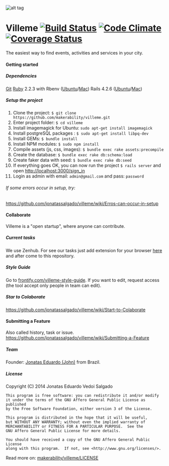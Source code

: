 ![alt tag](http://i.imgur.com/V7T6r88.jpg)

# Villeme [![Build Status](https://snap-ci.com/jonatassalgado/villeme/branch/master/build_image)](https://snap-ci.com/jonatassalgado/villeme/branch/master) [![Code Climate](https://codeclimate.com/github/makerability/villeme/badges/gpa.svg)](https://codeclimate.com/github/makerability/villeme) [![Coverage Status](https://img.shields.io/coveralls/jonatassalgado/villeme.svg)](https://coveralls.io/r/jonatassalgado/villeme?branch=master)

The easiest way to find events, activities and services in your city.

#### Getting started

##### Dependencies

[Git](http://git-scm.com/)
[Ruby](https://www.ruby-lang.org) 2.2.3 with Rbenv ([Ubuntu](http://goo.gl/GV3jz9)/[Mac](http://goo.gl/iopwFk))
Rails 4.2.6 ([Ubuntu](http://goo.gl/85rKbk)/[Mac](http://goo.gl/Zq6Rgv))

##### Setup the project

1. Clone the project: `$ git clone https://github.com/makerability/villeme.git`
2. Enter project folder: `$ cd villeme`
3. Install imagemagick for Ubuntu: `sudo apt-get install imagemagick`
4. Install postgreSQL packages : `$ sudo apt-get install libpq-dev`
5. Install GEMs: `$ bundle install`
6. Install NPM modules: `$ sudo npm install`
7. Compile assets (js, css, images): `$ bundle exec rake assets:precompile`
8. Create the database: `$ bundle exec rake db:schema:load`
9. Create faker data with seed: `$ bundle exec rake db:seed`
10. If everything goes OK, you can now run the project `$ rails server` and open [http://localhost:3000/sign_in](http://localhost:3000/sign_in)
11. Login as admin with email: `admin@gmail.com` and pass: `password`

###### If some errors occur in setup, try:

https://github.com/jonatassalgado/villeme/wiki/Erros-can-occur-in-setup

#### Collaborate

Villeme is a "open startup", where anyone can contribute.

##### Current tasks

We use Zenhub. For see our tasks just add extension for your browser [here](https://www.zenhub.com/) and after come to this repository.

##### Style Guide

Go to [frontify.com/villeme-style-guide](https://app.frontify.com/d/sirfXbGEnYuj/villeme-style-guide). If you want to edit, request access (the tool accept only people in team can edit).

##### Star to Colaborate

https://github.com/jonatassalgado/villeme/wiki/Start-to-Colaborate

#### Submitting a Feature
Also called history, task or issue.
https://github.com/jonatassalgado/villeme/wiki/Submitting-a-Feature

##### Team

Founder: [Jonatas Eduardo (John)](https://www.facebook.com/jonataseduardo/) from Brazil.


##### License

Copyright (C) 2014  Jonatas Eduardo Vedoi Salgado

    This program is free software: you can redistribute it and/or modify
    it under the terms of the GNU Affero General Public License as published
    by the Free Software Foundation, either version 3 of the License.

    This program is distributed in the hope that it will be useful,
    but WITHOUT ANY WARRANTY; without even the implied warranty of
    MERCHANTABILITY or FITNESS FOR A PARTICULAR PURPOSE.  See the
    GNU Affero General Public License for more details.

    You should have received a copy of the GNU Affero General Public License
    along with this program.  If not, see <http://www.gnu.org/licenses/>.

Read more on: [makerability/villeme/LICENSE](https://github.com/makerability/villeme/blob/master/LICENSE)
